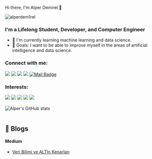 Hi there, I'm Alper Demirel 👋

<p align="left"> <img src="https://komarev.com/ghpvc/?username=alperdem1rel" alt="alperdem1rel" /> </p>

### I'm a Lifelong Student, Developer, and Computer Engineer 
- 🌱 I'm currently learning machine learning and data science.
- 🥅 Goals: I want to be able to improve myself in the areas of artificial intelligence and data science.

### Connect with me:
[![](https://img.shields.io/badge/linkedin-%230077B5.svg?&style=for-the-badge&logo=linkedin&logoColor=white)](https://www.linkedin.com/in/alperdemirel/)
[![](https://img.shields.io/badge/medium-%2312100E.svg?&style=for-the-badge&logo=medium&logoColor=white)](https://medium.com/@alperdemirel)
[![](https://img.shields.io/badge/datacamp-%03EF62.svg?&style=for-the-badge&logo=datacamp&logoColor=black)](https://www.datacamp.com/profile/alperdemirel)
[![](https://img.shields.io/badge/hackerrank-%2312100E.svg?&style=for-the-badge&logo=hackerrank&logoColor=green)](https://www.hackerrank.com/alperdemirelceng)
[![Mail Badge](https://img.shields.io/badge/alperdemirelceng@gmail.com-c14438?style=for-the-badge&logo=Gmail&logoColor=white&link=mailto:alperdemirelceng@gmail.com)](mailto:alperdemirelceng@gmail.com)

### Interests:
[![](https://img.shields.io/badge/python-cD1?style=for-the-badge&logo=python)]()
[![](https://img.shields.io/badge/pandas-cD1?style=for-the-badge&logo=pandas)]()
[![](https://img.shields.io/badge/numpy-cD1?style=for-the-badge&logo=numpy)]()
[![](https://img.shields.io/badge/Tensorflow-cD1?style=for-the-badge&logo=tensorflow)]()
[![](https://img.shields.io/badge/scikitlearn-cD1?style=for-the-badge&logo=scikit-learn)]()
<br>
<br>
![Alper's GitHub stats](https://github-readme-stats.vercel.app/api?username=alperdem1rel&show_icons=true&theme=radical)
<br>
<br>

## 📕 Blogs

#### Medium
* [Veri Bilimi ve ALTIn Kenarları](https://medium.com/@alperdemirel/veri-bilimi-ve-altin-kenarlar%C4%B1-e1ec4fdce728)

